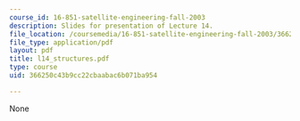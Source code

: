 ```yaml
---
course_id: 16-851-satellite-engineering-fall-2003
description: Slides for presentation of Lecture 14.
file_location: /coursemedia/16-851-satellite-engineering-fall-2003/366250c43b9cc22cbaabac6b071ba954_l14_structures.pdf
file_type: application/pdf
layout: pdf
title: l14_structures.pdf
type: course
uid: 366250c43b9cc22cbaabac6b071ba954

---
```

None